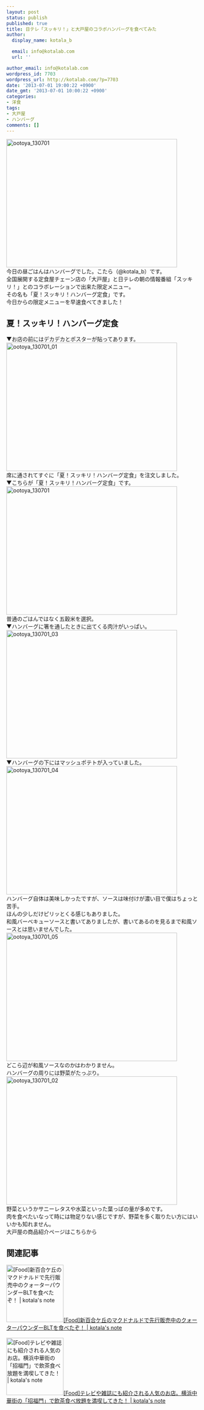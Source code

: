 ```yaml
---
layout: post
status: publish
published: true
title: 日テレ「スッキリ！」と大戸屋のコラボハンバーグを食べてみた
author:
  display_name: kotala_b

  email: info@kotalab.com
  url: ''

author_email: info@kotalab.com
wordpress_id: 7703
wordpress_url: http://kotalab.com/?p=7703
date: '2013-07-01 19:00:22 +0900'
date_gmt: '2013-07-01 10:00:22 +0900'
categories:
- 洋食
tags:
- 大戸屋
- ハンバーグ
comments: []
---
```

<p><img src="http://kotalab.com/wp-content/uploads/ootoya_130701-448x336.jpg" alt="ootoya_130701" width="448" height="336" class="alignnone size-large wp-image-7708" /><br />
今日の昼ごはんはハンバーグでした。こたら（@kotala_b）です。<br />
全国展開する定食屋チェーン店の「大戸屋」と日テレの朝の情報番組「スッキリ！」とのコラボレーションで出来た限定メニュー。<br />
その名も「夏！スッキリ！ハンバーグ定食」です。<br />
今日からの限定メニューを早速食べてきました！<br />
<!--more--></p>
<h2>夏！スッキリ！ハンバーグ定食</h2>
<p>▼お店の前にはデカデカとポスターが貼ってあります。<br />
<img src="http://kotalab.com/wp-content/uploads/ootoya_130701_01-448x336.jpg" alt="ootoya_130701_01" width="448" height="336" class="alignnone size-large wp-image-7709" /><br />
席に通されてすぐに「夏！スッキリ！ハンバーグ定食」を注文しました。<br />
▼こちらが「夏！スッキリ！ハンバーグ定食」です。<br />
<img src="http://kotalab.com/wp-content/uploads/ootoya_130701-448x336.jpg" alt="ootoya_130701" width="448" height="336" class="alignnone size-large wp-image-7708" /><br />
普通のごはんではなく五穀米を選択。<br />
▼ハンバーグに箸を通したときに出てくる肉汁がいっぱい。<br />
<img src="http://kotalab.com/wp-content/uploads/ootoya_130701_03-448x336.jpg" alt="ootoya_130701_03" width="448" height="336" class="alignnone size-large wp-image-7705" /><br />
▼ハンバーグの下にはマッシュポテトが入っていました。<br />
<img src="http://kotalab.com/wp-content/uploads/ootoya_130701_04-448x336.jpg" alt="ootoya_130701_04" width="448" height="336" class="alignnone size-large wp-image-7707" /><br />
ハンバーグ自体は美味しかったですが、ソースは味付けが濃い目で僕はちょっと苦手。<br />
ほんの少しだけピリッとくる感じもありました。<br />
和風バーベキューソースと書いてありましたが、書いてあるのを見るまで和風ソースとは思いませんでした。<br />
<img src="http://kotalab.com/wp-content/uploads/ootoya_130701_05-448x336.jpg" alt="ootoya_130701_05" width="448" height="336" class="alignnone size-large wp-image-7710" /><br />
どこら辺が和風ソースなのかはわかりません。<br />
ハンバーグの周りには野菜がたっぷり。<br />
<img src="http://kotalab.com/wp-content/uploads/ootoya_130701_02-448x336.jpg" alt="ootoya_130701_02" width="448" height="336" class="alignnone size-large wp-image-7706" /><br />
野菜というかサニーレタスや水菜といった葉っぱの量が多めです。<br />
肉を食べたいなって時には物足りない感じですが、野菜を多く取りたい方にはいいかも知れません。<br />
<span class="removed_link" title="http://www.ootoya.com/news/130701.html?ss=78ead3f0276878242be6c048ba9ede9d">大戸屋の商品紹介ページはこちらから</span></p>
<h2 class="rele">関連記事</h2>
<p><a href="http://kotalab.com/quarterpounder-blt" target="_blank"><img  class="alignleft" src="http://kotalab.com/wp-content/uploads/quarterpounder_130621_01-448x336.jpg" alt="[Food]新百合ケ丘のマクドナルドで先行販売中のクォーターパウンダーBLTを食べたぞ！ | kotala's note" width="150" /></a><a href="http://kotalab.com/quarterpounder-blt" target="_blank">[Food]新百合ケ丘のマクドナルドで先行販売中のクォーターパウンダーBLTを食べたぞ！ | kotala's note</a><br style="clear:both;" /><br />
<a href="http://kotalab.com/chinese-shohukumon" target="_blank"><img  class="alignleft" src="http://kotalab.com/wp-content/uploads/shohukumon_130622-448x297.jpg" alt="[Food]テレビや雑誌にも紹介される人気のお店。横浜中華街の「招福門」で飲茶食べ放題を満喫してきた！ | kotala's note" width="150" /></a><a href="http://kotalab.com/chinese-shohukumon" target="_blank">[Food]テレビや雑誌にも紹介される人気のお店。横浜中華街の「招福門」で飲茶食べ放題を満喫してきた！ | kotala's note</a><br style="clear:both;" /></p>
